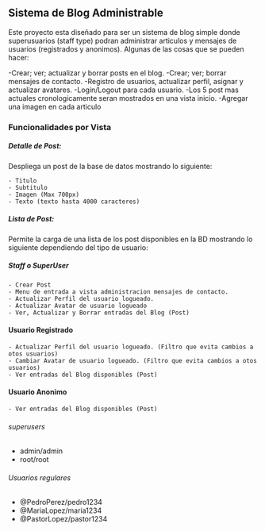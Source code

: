 ## Sistema de Blog Administrable

Este proyecto esta diseñado para ser un sistema de blog simple donde superusuarios (staff type) 
podran administrar articulos y mensajes de usuarios (registrados y anonimos). 
Algunas de las cosas que se pueden hacer: 

-Crear; ver; actualizar y borrar posts en el blog.
-Crear; ver; borrar mensajes de contacto.
-Registro de usuarios, actualizar perfil, asignar y actualizar avatares.
-Login/Logout para cada usuario.
-Los 5 post mas actuales cronologicamente seran mostrados en una vista inicio.
-Agregar una imagen en cada articulo

### Funcionalidades por Vista

##### Detalle de Post:
Despliega un post de la base de datos mostrando lo siguiente:

    - Titulo
    - Subtitulo
    - Imagen (Max 700px)
    - Texto (texto hasta 4000 caracteres)
##### Lista de Post:
Permite la carga de una lista de los post disponibles en la BD mostrando
lo siguiente dependiendo del tipo de usuario:
##### Staff o SuperUser
    - Crear Post
    - Menu de entrada a vista administracion mensajes de contacto.
    - Actualizar Perfil del usuario logueado.
    - Actualizar Avatar de usuario logueado
    - Ver, Actualizar y Borrar entradas del Blog (Post)
#### Usuario Registrado
    - Actualizar Perfil del usuario logueado. (Filtro que evita cambios a otos usuarios)
    - Cambiar Avatar de usuario logueado. (Filtro que evita cambios a otos usuarios)
    - Ver entradas del Blog disponibles (Post)
#### Usuario Anonimo
    - Ver entradas del Blog disponibles (Post)





###### superusers
- admin/admin
- root/root

###### Usuarios regulares
- @PedroPerez/pedro1234
- @MariaLopez/maria1234
- @PastorLopez/pastor1234
